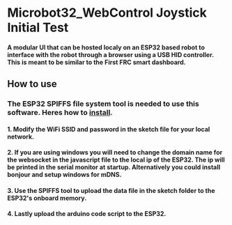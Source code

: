 # Microbot32_WebControl Joystick Initial Test
#### A modular UI that can be hosted localy on an ESP32 based robot to interface with the robot through a browser using a USB HID controller. This is meant to be similar to the First FRC smart dashboard. 

## How to use
### The ESP32 SPIFFS file system tool is needed to use this software. Heres how to [install](https://randomnerdtutorials.com/install-esp32-filesystem-uploader-arduino-ide/).
#### 1. Modify the WiFi SSID and password in the sketch file for your local network.
#### 2. If you are using windows you will need to change the domain name for the websocket in the javascript file to the local ip of the ESP32. The ip will be printed in the serial monitor at startup. Alternatively you could install bonjour and setup windows for mDNS.
#### 3. Use the SPIFFS tool to upload the data file in the sketch folder to the ESP32's onboard memory.
#### 4. Lastly upload the arduino code script to the ESP32.
